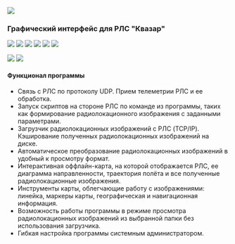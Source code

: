 ![](https://user-images.githubusercontent.com/75864292/214578294-d61baa7b-40a4-406e-b308-fbd2110c4db6.png)

### Графический интерфейс для РЛС "Квазар"

![](https://img.shields.io/badge/Qt-41CD52?style=for-the-badge&logo=qt&logoColor=white) ![](https://img.shields.io/badge/C%2B%2B-00599C?style=for-the-badge&logo=c%2B%2B&logoColor=white) ![](https://img.shields.io/badge/CMake-064F8C?style=for-the-badge&logo=cmake&logoColor=white) ![](https://img.shields.io/badge/OpenGL-FFFFFF?style=for-the-badge&logo=opengl) ![](https://img.shields.io/badge/JavaScript-323330?style=for-the-badge&logo=javascript&logoColor=F7DF1E) ![](https://img.shields.io/badge/Python-FFD43B?style=for-the-badge&logo=python&logoColor=blue) <br>

![](https://img.shields.io/badge/Linux-FCC624?style=for-the-badge&logo=linux&logoColor=black) ![](https://img.shields.io/badge/Windows-0078D6?style=for-the-badge&logo=windows&logoColor=white)

#### Функционал программы

- Связь с РЛС по протоколу UDP. Прием телеметрии РЛС и ее обработка. 
- Запуск скриптов на стороне РЛС по команде из программы, таких как формирование радиолокационного изображения с заданными параметрами.
- Загрузчик радиолокационных изображений с РЛС (TCP/IP). Кэширование полученных радиолокационных изображений на диске.
- Автоматическое преобразование радиолокационных изображений в удобный к просмотру формат.
- Интерактивная оффлайн-карта, на которой отображается РЛС, ее диаграмма направленности, траектория полёта и все полученные радиолокационные изображения.
- Инструменты карты, облегчающие работу с изображениями: линейка, маркеры карты, географическая и навигационная информация.
- Возможность работы программы в режиме просмотра радиолокационных изображений из выбранной папки без использования загрузчика.
- Гибкая настройка программы системным администратором.
